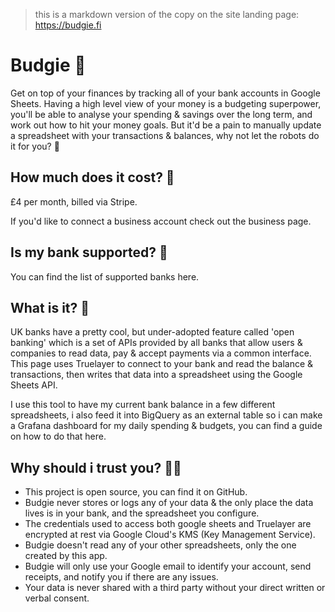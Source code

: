 > this is a markdown version of the copy on the site landing page: https://budgie.fi

# Budgie 🦜
Get on top of your finances by tracking all of your bank accounts in Google Sheets. Having a high level view of your money is a budgeting superpower, you'll be able to analyse your spending & savings over the long term, and work out how to hit your money goals. But it'd be a pain to manually update a spreadsheet with your transactions & balances, why not let the robots do it for you? 🤖

## How much does it cost? 💸

£4 per month, billed via Stripe.

If you'd like to connect a business account check out the business page.

## Is my bank supported? 🏦

You can find the list of supported banks here.

## What is it? 💭

UK banks have a pretty cool, but under-adopted feature called 'open banking' which is a set of APIs provided by all banks that allow users & companies to read data, pay & accept payments via a common interface. This page uses Truelayer to connect to your bank and read the balance & transactions, then writes that data into a spreadsheet using the Google Sheets API.

I use this tool to have my current bank balance in a few different spreadsheets, i also feed it into BigQuery as an external table so i can make a Grafana dashboard for my daily spending & budgets, you can find a guide on how to do that here.

## Why should i trust you? 🕵️‍♀️

* This project is open source, you can find it on GitHub.
* Budgie never stores or logs any of your data & the only place the data lives is in your bank, and the spreadsheet you configure.
* The credentials used to access both google sheets and Truelayer are encrypted at rest via Google Cloud's KMS (Key Management Service).
* Budgie doesn't read any of your other spreadsheets, only the one created by this app.
* Budgie will only use your Google email to identify your account, send receipts, and notify you if there are any issues.
* Your data is never shared with a third party without your direct written or verbal consent.

